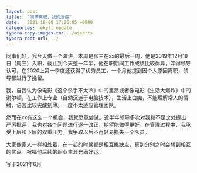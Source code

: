 ```yaml
---
layout: post
title:  "同事离职，我的演讲"
date:   2021-10-08 17:26:05 +0800
categories: jekyll update
typora-copy-images-to: ../asserts
typora-root-url: ../
---
```


同事们好，我今天做一个演讲，本周是张三在xx的最后一周，他是2019年12月18日（周三）入职，截止到今天整一年半，他在职期间工作成绩比较优异，深得领导认可，在2020上第一季度还获得了优秀员工，一个月他提到因个人原因离职，领导都进行了挽留。

我，自我认为像电影《这个杀手不太冷》中的里昂或者像电影《生活大爆炸》中的谢尔顿，在工作上专业（自幼沉迷于电脑技术），生活上白痴，不能理解常人的情绪，语言比较尖酸刻薄。一度不太适应管理团队。

然而在xx有这么一个机会，我就愿意尝试。近半年领导多次对我和不足之处提出严厉批评，我也对各个问题进行逐一改正，期望能做得更好，在管理过程中，我承受上层和下层的双重压力。我争取以后不再轻易损失一个队员。

大家像家人一样相处着，在一起的时候都是相互挑缺点，真到分别之时会想到相互的优点。祝福他后续的职业生涯充满好运。

写于2021年6月
